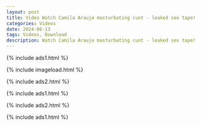 ```yaml
---
layout: post
title: Video Watch Camila Araujo masturbating cunt - leaked sex tape!
categories: Videos
date: 2024-06-13
tags: Videos, Download
description: Watch Camila Araujo masturbating cunt - leaked sex tape!
---
```

{% include ads1.html %}

{% include imageload.html %}

{% include ads2.html %}

{% include ads1.html %}

{% include ads2.html %}

{% include ads1.html %}
